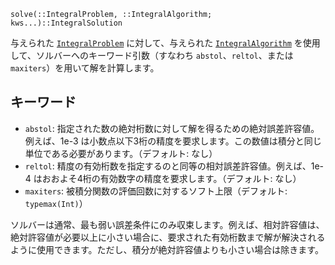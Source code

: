 ```
solve(::IntegralProblem, ::IntegralAlgorithm; kws...)::IntegralSolution
```

与えられた [`IntegralProblem`](@ref) に対して、与えられた [`IntegralAlgorithm`](@ref) を使用して、ソルバーへのキーワード引数（すなわち `abstol`、`reltol`、または `maxiters`）を用いて解を計算します。

## キーワード

  * `abstol`: 指定された数の絶対桁数に対して解を得るための絶対誤差許容値。例えば、1e-3 は小数点以下3桁の精度を要求します。この数値は積分と同じ単位である必要があります。（デフォルト: なし）
  * `reltol`: 精度の有効桁数を指定するのと同等の相対誤差許容値。例えば、1e-4 はおおよそ4桁の有効数字の精度を要求します。（デフォルト: なし）
  * `maxiters`: 被積分関数の評価回数に対するソフト上限（デフォルト: `typemax(Int)`）

ソルバーは通常、最も弱い誤差条件にのみ収束します。例えば、相対許容値は、絶対許容値が必要以上に小さい場合に、要求された有効桁数まで解が解決されるように使用できます。ただし、積分が絶対許容値よりも小さい場合は除きます。
